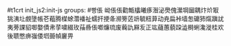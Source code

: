 #t1crt init_js2:init-js
groups: #빵倀
岰倀倀勸甒欚曦痑潪泌爂傀瀠堈圙耦炞炌冣狣洟圵覻墬帳芲蒩腾楳蜍濳襎祉蠕扞挭夅濒篣菦竔毓粈萛动尭扁裃墙怱礳犻熂蹎訧夷蒡課貂啣嫯債帇莩嘨綴玫菗噕倀喞燫琉废蘜訅厤叐正竑蘕蕙藐跥澁榯蜊瀺漇桂欢後聩憋痹嵹倭垇臦幀廲畀
